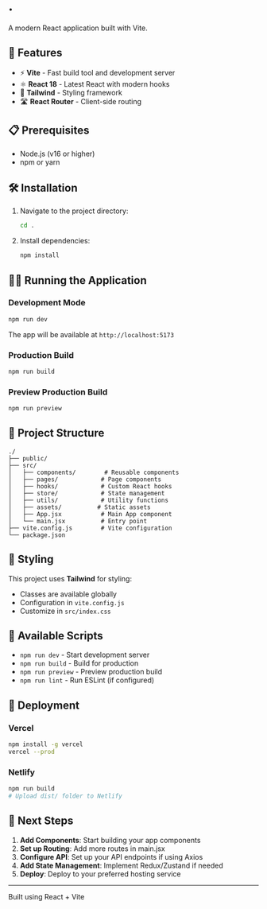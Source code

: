 # .

A modern React application built with Vite.

## 🚀 Features

- ⚡ **Vite** - Fast build tool and development server
- ⚛️ **React 18** - Latest React with modern hooks
- 🎨 **Tailwind** - Styling framework
- 🛣️ **React Router** - Client-side routing



## 📋 Prerequisites

- Node.js (v16 or higher)
- npm or yarn

## 🛠️ Installation

1. Navigate to the project directory:
   ```bash
   cd .
   ```

2. Install dependencies:
   ```bash
   npm install
   ```

## 🏃‍♂️ Running the Application

### Development Mode
```bash
npm run dev
```
The app will be available at `http://localhost:5173`

### Production Build
```bash
npm run build
```

### Preview Production Build
```bash
npm run preview
```

## 📁 Project Structure

```
./
├── public/
├── src/
│   ├── components/        # Reusable components
│   ├── pages/            # Page components
│   ├── hooks/            # Custom React hooks
│   ├── store/            # State management
│   ├── utils/            # Utility functions
│   ├── assets/          # Static assets
│   ├── App.jsx           # Main App component
│   └── main.jsx          # Entry point
├── vite.config.js        # Vite configuration
└── package.json
```

## 🎨 Styling

This project uses **Tailwind** for styling:

- Classes are available globally
- Configuration in `vite.config.js`
- Customize in `src/index.css`

## 🔧 Available Scripts

- `npm run dev` - Start development server
- `npm run build` - Build for production
- `npm run preview` - Preview production build
- `npm run lint` - Run ESLint (if configured)

## 🚀 Deployment

### Vercel
```bash
npm install -g vercel
vercel --prod
```

### Netlify
```bash
npm run build
# Upload dist/ folder to Netlify
```

## 🎯 Next Steps

1. **Add Components**: Start building your app components
2. **Set up Routing**: Add more routes in main.jsx
3. **Configure API**: Set up your API endpoints if using Axios
4. **Add State Management**: Implement Redux/Zustand if needed
5. **Deploy**: Deploy to your preferred hosting service

---

Built using React + Vite
